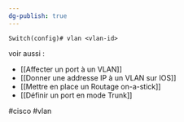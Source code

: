 ```yaml
---
dg-publish: true
---
```



```
Switch(config)# vlan <vlan-id>
```

voir aussi : 
- [[Affecter un port à un VLAN]]
- [[Donner une addresse IP à un VLAN sur IOS]]
- [[Mettre en place un Routage on-a-stick]]
- [[Définir un port en mode Trunk]]



#cisco #vlan